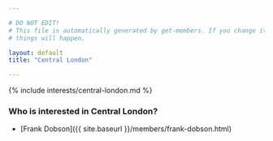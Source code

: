 ```yaml
---

# DO NOT EDIT!
# This file is automatically generated by get-members. If you change it, bad
# things will happen.

layout: default
title: "Central London"

---
```


{% include interests/central-london.md %}

### Who is interested in Central London?


* [Frank Dobson]({{ site.baseurl }}/members/frank-dobson.html)

